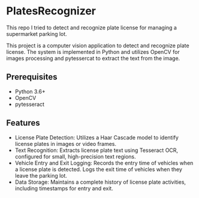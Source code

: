 # PlatesRecognizer
This repo I tried to detect and recognize plate license for managing a supermarket parking lot.

This project is a computer vision application to detect and recognize plate license. The system is implemented in Python and utilizes OpenCV for images processing and pytessercat to extract the text from the image.

## Prerequisites
- Python 3.6+
- OpenCV
- pytesseract

## Features
- License Plate Detection: Utilizes a Haar Cascade model to identify license plates in images or video frames.
- Text Recognition: Extracts license plate text using Tesseract OCR, configured for small, high-precision text regions.
- Vehicle Entry and Exit Logging:
  Records the entry time of vehicles when a license plate is detected.
  Logs the exit time of vehicles when they leave the parking lot.
- Data Storage: Maintains a complete history of license plate activities, including timestamps for entry and exit.
